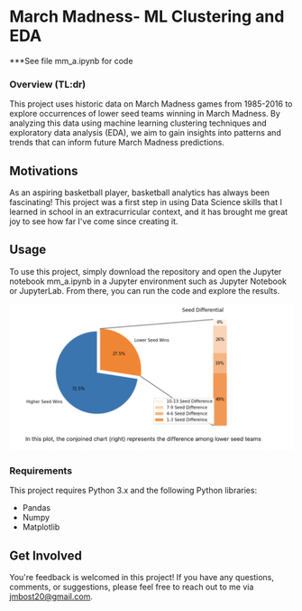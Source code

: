 

# March Madness- ML Clustering and EDA

***See file mm_a.ipynb for code

### Overview (TL:dr)
This project uses historic data on March Madness games from 1985-2016 to explore occurrences of lower seed teams winning in March Madness. By analyzing this data using machine learning clustering techniques and exploratory data analysis (EDA), we aim to gain insights into patterns and trends that can inform future March Madness predictions.

## Motivations
As an aspiring basketball player, basketball analytics has always been fascinating! This project was a first step in using Data Science skills that I learned in school in an extracurricular context, and it has brought me great joy to see how far I've come since creating it.

## Usage
To use this project, simply download the repository and open the Jupyter notebook mm_a.ipynb in a Jupyter environment such as Jupyter Notebook or JupyterLab. From there, you can run the code and explore the results.

<img src="https://github.com/jmbost20/March-Madness/blob/main/Screen%20Shot%202022-10-13%20at%2012.26.18%20PM.png" alt="Example" width="800"/>

### Requirements
This project requires Python 3.x and the following Python libraries:

* Pandas
* Numpy
* Matplotlib

## Get Involved
You're feedback is welcomed in this project! If you have any questions, comments, or suggestions, please feel free to reach out to me via jmbost20@gmail.com. 




